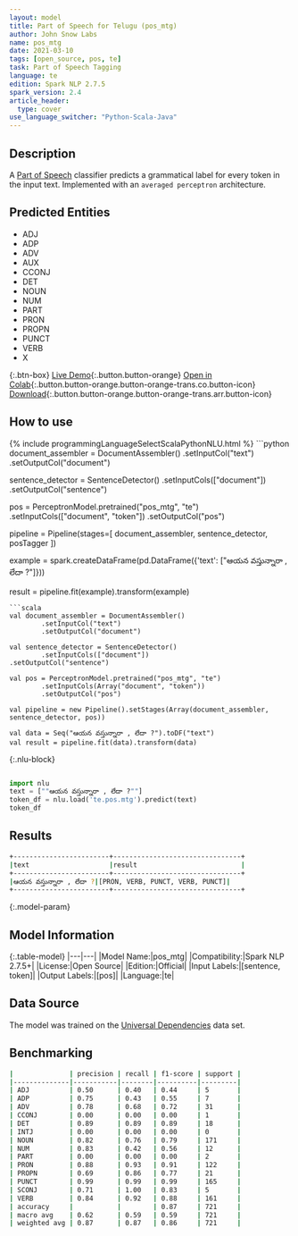 ```yaml
---
layout: model
title: Part of Speech for Telugu (pos_mtg)
author: John Snow Labs
name: pos_mtg
date: 2021-03-10
tags: [open_source, pos, te]
task: Part of Speech Tagging
language: te
edition: Spark NLP 2.7.5
spark_version: 2.4
article_header:
  type: cover
use_language_switcher: "Python-Scala-Java"
---
```


## Description

A [Part of Speech](https://en.wikipedia.org/wiki/Part_of_speech) classifier predicts a grammatical label for every token in the input text. Implemented with an `averaged perceptron` architecture.

## Predicted Entities

- ADJ
- ADP
- ADV
- AUX
- CCONJ
- DET
- NOUN
- NUM
- PART
- PRON
- PROPN
- PUNCT
- VERB
- X

{:.btn-box}
[Live Demo](https://demo.johnsnowlabs.com/public/GRAMMAR_EN/){:.button.button-orange}
[Open in Colab](https://colab.research.google.com/github/JohnSnowLabs/spark-nlp-workshop/blob/master/tutorials/streamlit_notebooks/GRAMMAR_EN.ipynb){:.button.button-orange.button-orange-trans.co.button-icon}
[Download](https://s3.amazonaws.com/auxdata.johnsnowlabs.com/public/models/pos_mtg_te_2.7.5_2.4_1615400812325.zip){:.button.button-orange.button-orange-trans.arr.button-icon}

## How to use



<div class="tabs-box" markdown="1">
{% include programmingLanguageSelectScalaPythonNLU.html %}
```python
document_assembler = DocumentAssembler()
  .setInputCol("text")
  .setOutputCol("document")

sentence_detector = SentenceDetector()
  .setInputCols(["document"])
  .setOutputCol("sentence")

pos = PerceptronModel.pretrained("pos_mtg", "te")
  .setInputCols(["document", "token"])
  .setOutputCol("pos")

pipeline = Pipeline(stages=[
  document_assembler,
  sentence_detector,
  posTagger
])

example = spark.createDataFrame(pd.DataFrame({'text': ["ఆయన వస్తున్నారా , లేదా ?"]}))

result = pipeline.fit(example).transform(example)
```
```scala
val document_assembler = DocumentAssembler()
        .setInputCol("text")
        .setOutputCol("document")

val sentence_detector = SentenceDetector()
        .setInputCols(["document"])
.setOutputCol("sentence")

val pos = PerceptronModel.pretrained("pos_mtg", "te")
        .setInputCols(Array("document", "token"))
        .setOutputCol("pos")

val pipeline = new Pipeline().setStages(Array(document_assembler, sentence_detector, pos))

val data = Seq("ఆయన వస్తున్నారా , లేదా ?").toDF("text")
val result = pipeline.fit(data).transform(data)
```

{:.nlu-block}
```python

import nlu
text = [""ఆయన వస్తున్నారా , లేదా ?""]
token_df = nlu.load('te.pos.mtg').predict(text)
token_df
```
</div>

## Results

```bash
+------------------------+--------------------------------+
|text                    |result                          |
+------------------------+--------------------------------+
|ఆయన వస్తున్నారా , లేదా ?|[PRON, VERB, PUNCT, VERB, PUNCT]|
+------------------------+--------------------------------+
```

{:.model-param}
## Model Information

{:.table-model}
|---|---|
|Model Name:|pos_mtg|
|Compatibility:|Spark NLP 2.7.5+|
|License:|Open Source|
|Edition:|Official|
|Input Labels:|[sentence, token]|
|Output Labels:|[pos]|
|Language:|te|

## Data Source

The model was trained on the [Universal Dependencies](https://www.universaldependencies.org) data set.

## Benchmarking

```bash
|              | precision | recall | f1-score | support |
|--------------|-----------|--------|----------|---------|
| ADJ          | 0.50      | 0.40   | 0.44     | 5       |
| ADP          | 0.75      | 0.43   | 0.55     | 7       |
| ADV          | 0.78      | 0.68   | 0.72     | 31      |
| CCONJ        | 0.00      | 0.00   | 0.00     | 1       |
| DET          | 0.89      | 0.89   | 0.89     | 18      |
| INTJ         | 0.00      | 0.00   | 0.00     | 0       |
| NOUN         | 0.82      | 0.76   | 0.79     | 171     |
| NUM          | 0.83      | 0.42   | 0.56     | 12      |
| PART         | 0.00      | 0.00   | 0.00     | 2       |
| PRON         | 0.88      | 0.93   | 0.91     | 122     |
| PROPN        | 0.69      | 0.86   | 0.77     | 21      |
| PUNCT        | 0.99      | 0.99   | 0.99     | 165     |
| SCONJ        | 0.71      | 1.00   | 0.83     | 5       |
| VERB         | 0.84      | 0.92   | 0.88     | 161     |
| accuracy     |           |        | 0.87     | 721     |
| macro avg    | 0.62      | 0.59   | 0.59     | 721     |
| weighted avg | 0.87      | 0.87   | 0.86     | 721     |
```